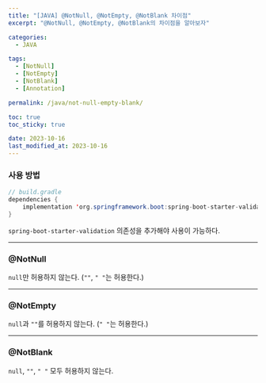 ```yaml
---
title: "[JAVA] @NotNull, @NotEmpty, @NotBlank 차이점"
excerpt: "@NotNull, @NotEmpty, @NotBlank의 차이점을 알아보자"

categories:
  - JAVA

tags:
  - [NotNull]
  - [NotEmpty]
  - [NotBlank]
  - [Annotation]

permalink: /java/not-null-empty-blank/

toc: true
toc_sticky: true

date: 2023-10-16
last_modified_at: 2023-10-16
---
```


### 사용 방법
```java
// build.gradle
dependencies {
    implementation 'org.springframework.boot:spring-boot-starter-validation'
}
```
`spring-boot-starter-validation` 의존성을 추가해야 사용이 가능하다.

* * *

### @NotNull
`null`만 허용하지 않는다. (`""`, `" "`는 허용한다.)

* * *

### @NotEmpty
`null`과 `""`를 허용하지 않는다. (`" "`는 허용한다.)

* * *

### @NotBlank
`null`, `""`, `" "` 모두 허용하지 않는다.

